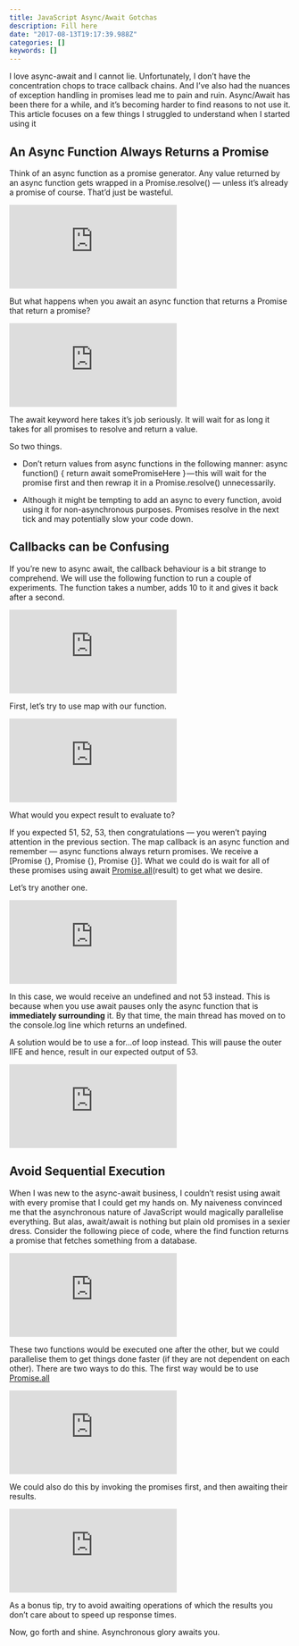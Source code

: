```yaml
---
title: JavaScript Async/Await Gotchas
description: Fill here
date: "2017-08-13T19:17:39.988Z"
categories: []
keywords: []
---
```


I love async-await and I cannot lie. Unfortunately, I don’t have the concentration chops to trace callback chains. And I’ve also had the nuances of exception handling in promises lead me to pain and ruin. Async/Await has been there for a while, and it’s becoming harder to find reasons to not use it. This article focuses on a few things I struggled to understand when I started using it

## An Async Function Always Returns a Promise

Think of an async function as a promise generator. Any value returned by an async function gets wrapped in a Promise.resolve() — unless it’s already a promise of course. That’d just be wasteful.

<iframe src="https://medium.com/media/1a4257e64129048af845cb4234a2429b" frameborder=0></iframe>

But what happens when you await an async function that returns a Promise that return a promise?

<iframe src="https://medium.com/media/fd8188a463aae8001c5be755d8a3481f" frameborder=0></iframe>

The await keyword here takes it’s job seriously. It will wait for as long it takes for all promises to resolve and return a value.

So two things.

- Don’t return values from async functions in the following manner: async function() { return await somePromiseHere } — this will wait for the promise first and then rewrap it in a Promise.resolve() unnecessarily.

- Although it might be tempting to add an async to every function, avoid using it for non-asynchronous purposes. Promises resolve in the next tick and may potentially slow your code down.

## Callbacks can be Confusing

If you’re new to async await, the callback behaviour is a bit strange to comprehend. We will use the following function to run a couple of experiments. The function takes a number, adds 10 to it and gives it back after a second.

<iframe src="https://medium.com/media/b75b531d5f01edf731616a72142d9cc3" frameborder=0></iframe>

First, let’s try to use map with our function.

<iframe src="https://medium.com/media/6299c36e8cd107dc5d02b8b7546047c5" frameborder=0></iframe>

What would you expect result to evaluate to?

If you expected 51, 52, 53, then congratulations — you weren’t paying attention in the previous section. The map callback is an async function and remember — async functions always return promises. We receive a [Promise {}, Promise {}, Promise {}]. What we could do is wait for all of these promises using await [Promise.all](https://developer.mozilla.org/en-US/docs/Web/JavaScript/Reference/Global_Objects/Promise/all)(result) to get what we desire.

Let’s try another one.

<iframe src="https://medium.com/media/28d01fd925c55c386d89f5c1ff489e2b" frameborder=0></iframe>

In this case, we would receive an undefined and not 53 instead. This is because when you use await pauses only the async function that is **immediately surrounding** it. By that time, the main thread has moved on to the console.log line which returns an undefined.

A solution would be to use a for...of loop instead. This will pause the outer IIFE and hence, result in our expected output of 53.

<iframe src="https://medium.com/media/addcb98808a3f83c87856de45ae34383" frameborder=0></iframe>

## Avoid Sequential Execution

When I was new to the async-await business, I couldn’t resist using await with every promise that I could get my hands on. My naiveness convinced me that the asynchronous nature of JavaScript would magically parallelise everything. But alas, await/await is nothing but plain old promises in a sexier dress. Consider the following piece of code, where the find function returns a promise that fetches something from a database.

<iframe src="https://medium.com/media/ac1e7fe75fe942191bd9a475f7ab08bf" frameborder=0></iframe>

These two functions would be executed one after the other, but we could parallelise them to get things done faster (if they are not dependent on each other). There are two ways to do this. The first way would be to use [Promise.all](https://developer.mozilla.org/en-US/docs/Web/JavaScript/Reference/Global_Objects/Promise/all)

<iframe src="https://medium.com/media/25b3b34a21ccfc324f4d3abf6b58b104" frameborder=0></iframe>

We could also do this by invoking the promises first, and then awaiting their results.

<iframe src="https://medium.com/media/6a0ac6ee32a7be2d59a39f60d63b303f" frameborder=0></iframe>

As a bonus tip, try to avoid awaiting operations of which the results you don’t care about to speed up response times.

Now, go forth and shine. Asynchronous glory awaits you.
